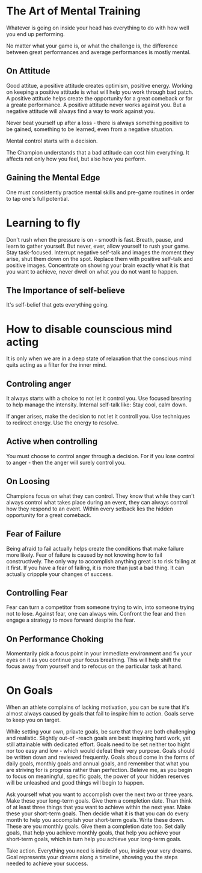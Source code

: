 # The Art of Mental Training

Whatever is going on inside your head has everything to do with how well you end up performing.

No matter what your game is, or what the challenge is, the difference between great performances and average performances is mostly mental.

## On Attitude

Good attitue, a positive attitude creates optimism, positive energy. Working on keeping a positive attitude is what will help you work through bad patch. A positive attitude helps create the opportunity for a great comeback or for a greate performance. A positive attitude never works against you. But a negative attitude will always find a way to work against you.

Never beat yourself up after a loss - there is always something positive to be gained, something to be learned, even from a negative situation.

Mental control starts with a decision.

The Champion understands that a bad attitude can cost him everything. It affects not only how you feel, but also how you perform.

## Gaining the Mental Edge

One must consistently practice mental skills and pre-game routines in order to tap one's full potential.

# Learning to fly

Don't rush when the pressure is on - smooth is fast. Breath, pause, and learn to gather yourself. But never, ever, allow yourself to rush your game.
Stay task-focused. Interrupt negative self-talk and images the moment they arise, shut them down on the spot. Replace them with positive self-talk and positive images. Concentrate on showing your brain exactly what it is that you want to achieve, never dwell on what you do not want to happen.

## The Importance of self-believe

It's self-belief that gets everything going.


# How to disable counscious mind acting

It is only when we are in a deep state of relaxation that the conscious mind quits acting as a filter for the inner mind.


## Controling anger

It always starts with a choice to not let it control you. Use focused breating to help manage the intensity. Internal self-talk like: Stay cool, calm down.

If anger arises, make the decision to not let it controll you. Use techniques to redirect energy. Use the energy to resolve.

## Active when controlling

You must choose to control anger through a decision. For if you lose control to anger - then the anger will surely control you.

## On Loosing

Champions focus on what they can control. They know that while they can't always control what takes place during an event, they can always control how they respond to an event. Within every setback lies the hidden opportunity for a great comeback.

## Fear of Failure

Being afraid to fail actually helps create the conditions that make failure more likely. Fear of failure is caused by not knowing how to fail constructively. The only way to accomplish anything great is to risk failing at it first. If you have a fear of failing, it is more than just a bad thing. It can actually crippple your changes of success.

## Controlling Fear

Fear can turn a competitor from someone trying to win, into someone trying not to lose. Against fear, one can always win. Confront the fear and then engage a strategy to move forward despite the fear.

## On Performance Choking

Momentarily pick a focus point in your immediate environment and fix your eyes on it as you continue your focus breathing. This will help shift the focus away from yourself and to refocus on the particular task at hand.

# On Goals
When an athlete complains of lacking motivation, you can be sure that it's almost always caused by goals that fail to inspire him to action. Goals serve to keep you on target.

While setting your own, priavte goals, be sure that they are both challenging and realistic. Slightly out-of -reach goals are best: inspiring hard work, yet still attainable with dedicated effort. Goals need to be set neither too hight nor too easy and low - which would defeat their very purpose. Goals should be written down and reviewed frequently. Goals shoud come in the forms of daily goals, monthly goals and annual goals, and remember that what you are striving for is progress rather than perfection. Beleive me, as you begin to focus on meaningful, specific goals, the power of your hidden reserves will be unleashed and good things will begin to happen.

Ask yourself what you want to accomplish over the next two or three years. Make these your long-term goals. Give them a completion date. Than think of at least three things that you want to achieve within the next year. Make these your short-term goals. Then decide what it is that you can do every month to help you accomplish your short-term goals. Write these down. These are you monthly goals. Give them a completion date too. Set daily goals, that help you achieve monthly goals, that help you achieve your short-term goals, which in turn help you achieve your long-term goals.

Take action. Everything you need is inside of you, inside your very dreams. Goal represents your dreams along a timeline, showing you the steps needed to achieve your success.
